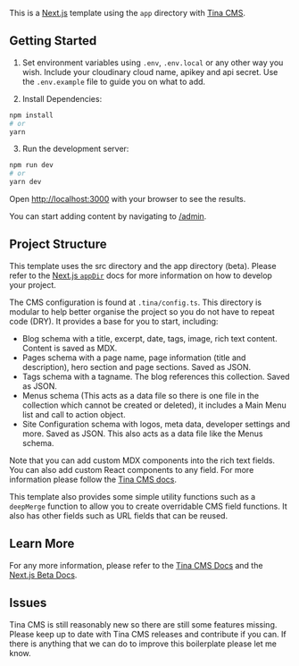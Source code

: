 This is a [Next.js](https://nextjs.org/) template using the `app` directory with [Tina CMS](https://tina.io/). 

## Getting Started

1. Set environment variables using `.env`, `.env.local` or any other way you wish. Include your cloudinary cloud name, apikey and api secret. Use the `.env.example` file to guide you on what to add. 

2. Install Dependencies:

```bash
npm install
# or
yarn
```

3. Run the development server:

```bash
npm run dev
# or
yarn dev
```

Open [http://localhost:3000](http://localhost:3000) with your browser to see the results.

You can start adding content by navigating to [/admin](http://localhost:3000/admin).

## Project Structure

This template uses the src directory and the app directory (beta). Please refer to the [Next.js `appDir`](https://beta.nextjs.org/docs) docs for more information on how to develop your project.

The CMS configuration is found at `.tina/config.ts`. This directory is modular to help better organise the project so you do not have to repeat code (DRY). It provides a base for you to start, including:
- Blog schema with a title, excerpt, date, tags, image, rich text content. Content is saved as MDX.
- Pages schema with a page name, page information (title and description), hero section and page sections. Saved as JSON.
- Tags schema with a tagname. The blog references this collection. Saved as JSON.
- Menus schema (This acts as a data file so there is one file in the collection which cannot be created or deleted), it includes a Main Menu list and call to action object.
- Site Configuration schema with logos, meta data, developer settings and more. Saved as JSON. This also acts as a data file like the Menus schema.

Note that you can add custom MDX components into the rich text fields. You can also add custom React components to any field. For more information please follow the [Tina CMS docs](https://tina.io/docs/extending-tina/custom-field-components/).

This template also provides some simple utility functions such as a `deepMerge` function to allow you to create overridable CMS field functions. It also has other fields such as URL fields that can be reused.

## Learn More

For any more information, please refer to the [Tina CMS Docs](https://tina.io/docs) and the [Next.js Beta Docs](https://beta.nextjs.org/docs). 

## Issues

Tina CMS is still reasonably new so there are still some features missing. Please keep up to date with Tina CMS releases and contribute if you can. If there is anything that we can do to improve this boilerplate please let me know.